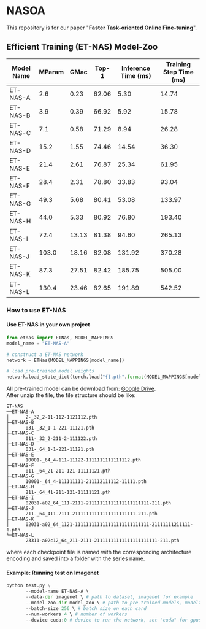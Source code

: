 # NASOA

This repository is for our paper "**Faster Task-oriented Online Fine-tuning**".

## Efficient Training (ET-NAS) Model-Zoo 

| Model Name | MParam | GMac  | Top-1 | Inference Time  (ms) | Training Step Time (ms) |
| ---------- | ------ | ----- | ----- | -------------------- | ----------------------- |
| ET-NAS-A   | 2.6    | 0.23  | 62.06 | 5.30                 | 14.74                   |
| ET-NAS-B   | 3.9    | 0.39  | 66.92 | 5.92                 | 15.78                   |
| ET-NAS-C   | 7.1    | 0.58  | 71.29 | 8.94                 | 26.28                   |
| ET-NAS-D   | 15.2   | 1.55  | 74.46 | 14.54                | 36.30                   |
| ET-NAS-E   | 21.4   | 2.61  | 76.87 | 25.34                | 61.95                   |
| ET-NAS-F   | 28.4   | 2.31  | 78.80 | 33.83                | 93.04                   |
| ET-NAS-G   | 49.3   | 5.68  | 80.41 | 53.08                | 133.97                  |
| ET-NAS-H   | 44.0   | 5.33  | 80.92 | 76.80                | 193.40                  |
| ET-NAS-I   | 72.4   | 13.13 | 81.38 | 94.60                | 265.13                  |
| ET-NAS-J   | 103.0  | 18.16 | 82.08 | 131.92               | 370.28                  |
| ET-NAS-K   | 87.3   | 27.51 | 82.42 | 185.75               | 505.00                  |
| ET-NAS-L   | 130.4  | 23.46 | 82.65 | 191.89               | 542.52                  |



### How to use ET-NAS 

#### Use ET-NAS in your own project

```python
from etnas import ETNas, MODEL_MAPPINGS
model_name = "ET-NAS-A"

# construct a ET-NAS network
network = ETNas(MODEL_MAPPINGS[model_name])

# load pre-trained model weights
network.load_state_dict(torch.load("{}.pth".format(MODEL_MAPPINGS[model_name])))
```

All pre-trained model can be download from: [Google Drive](https://drive.google.com/file/d/1cwE1RGsNoBR8enOr79-iw45Porkglv_k/view?usp=sharing).  
After unzip the file, the file structure should be like:
```
ET-NAS
──ET-NAS-A
│      2-_32_2-11-112-1121112.pth
├─ET-NAS-B
│      031-_32_1-1-221-11121.pth
├─ET-NAS-C
│      011-_32_2-211-2-111122.pth
├─ET-NAS-D
│      031-_64_1-1-221-11121.pth
├─ET-NAS-E
│      10001-_64_4-111-11122-1111111111111112.pth
├─ET-NAS-F
│      011-_64_21-211-121-11111121.pth
├─ET-NAS-G
│      10001-_64_4-111111111-211112111112-11111.pth
├─ET-NAS-H
│      211-_64_41-211-121-11111121.pth
├─ET-NAS-I
│      02031-a02_64_111-2111-21111111111111111111111-211.pth
├─ET-NAS-J
│      211-_64_411-2111-21111111111111111111111-211.pth
├─ET-NAS-K
│      02031-a02_64_1121-111111111111111111111111111-21111111211111-1.pth
└─ET-NAS-L
       23311-a02c12_64_211-2111-21111111111111111111111-211.pth
```
where each checkpoint file is named with the corresponding architecture encoding and saved into a folder with the series name.

#### Example: Running test on Imagenet

```python
python test.py \
       --model-name ET-NAS-A \ 
       --data-dir imagenet \ # path to dataset, imagenet for example
       --model-zoo-dir model_zoo \ # path to pre-trained models, modelz_zoo for example
       --batch-size 256 \ # batch size on each card
       --num-workers 4 \ # number of workers
       --device cuda:0 # device to run the network, set "cuda" for gpus and "cpu" for cpu
```

